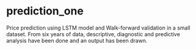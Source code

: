 # prediction_one
Price prediction using LSTM model and Walk-forward validation in a small dataset. From six years of data, descriptive, diagnostic and predictive analysis have been done and an output has been drawn.
